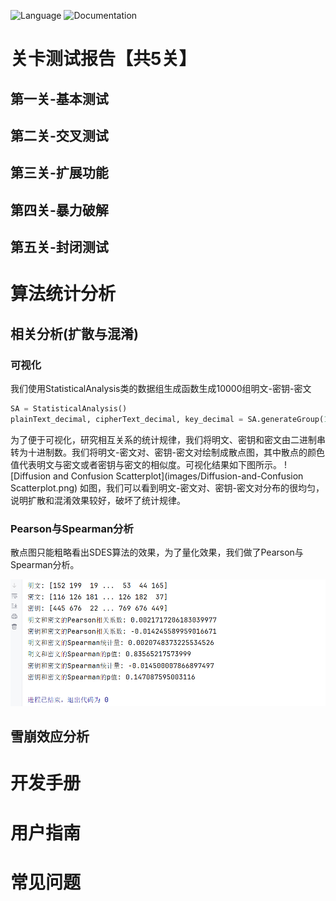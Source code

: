 ![Language](https://img.shields.io/badge/language-Python-brightgreen) 
![Documentation](https://img.shields.io/badge/documentation-yes-brightgreen)

# 关卡测试报告【共5关】
## 第一关-基本测试

## 第二关-交叉测试

## 第三关-扩展功能

## 第四关-暴力破解

## 第五关-封闭测试

# 算法统计分析
## 相关分析(扩散与混淆)
### 可视化
我们使用StatisticalAnalysis类的数据组生成函数生成10000组明文-密钥-密文
```python
SA = StatisticalAnalysis()
plainText_decimal, cipherText_decimal, key_decimal = SA.generateGroup(10000)
```
为了便于可视化，研究相互关系的统计规律，我们将明文、密钥和密文由二进制串转为十进制数。我们将明文-密文对、密钥-密文对绘制成散点图，其中散点的颜色值代表明文与密文或者密钥与密文的相似度。可视化结果如下图所示。
![Diffusion and Confusion Scatterplot](images/Diffusion-and-Confusion Scatterplot.png)
如图，我们可以看到明文-密文对、密钥-密文对分布的很均匀，说明扩散和混淆效果较好，破坏了统计规律。
### Pearson与Spearman分析
散点图只能粗略看出SDES算法的效果，为了量化效果，我们做了Pearson与Spearman分析。

![Pearson and Spearman](images/Pearson-and-Spearman.png)

## 雪崩效应分析

# 开发手册

# 用户指南

# 常见问题

